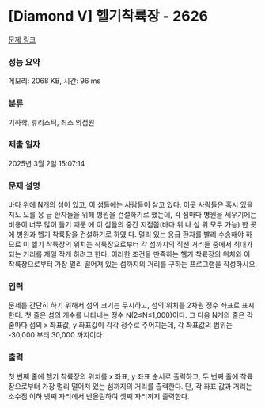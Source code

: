 # [Diamond V] 헬기착륙장 - 2626 

[문제 링크](https://www.acmicpc.net/problem/2626) 

### 성능 요약

메모리: 2068 KB, 시간: 96 ms

### 분류

기하학, 휴리스틱, 최소 외접원

### 제출 일자

2025년 3월 2일 15:07:14

### 문제 설명

<p>
	바다 위에 N개의 섬이 있고, 이 섬들에는 사람들이 살고 있다. 이곳 사람들은 혹시 있을지도 모를 응 급 환자들을 위해 병원을 건설하기로 했는데, 각 섬마다 병원을 세우기에는 비용이 너무 많이 들기 때문 에 이 섬들의 중간 지점쯤(바다 위 나 섬 위 모두 가능) 한 곳에 병원과 헬기 착륙장을 건설하기로 하였 다. 멀리 있는 응급 환자를 빨리 수송해야 하므로 이 헬기 착륙장의 위치는 착륙장으로부터 각 섬까지의 직선 거리들 중에서 최대가 되는 거리를 제일 작게 하려고 한다. 이러한 조건을 만족하는 헬기 착륙장의 위치와 이 착륙장으로부터 가장 멀리 떨어져 있는 섬까지의 거리를 구하는 프로그램을 작성하시오.</p>

### 입력 

 <p>
	문제를 간단히 하기 위해서 섬의 크기는 무시하고, 섬의 위치를 2차원 정수 좌표로 표시한다. 첫 줄은 섬의 개수를 나타내는 정수 N(2≤N≤1,000)이다. 그 다음 N개의 줄은 각 줄마다 섬의 x 좌표값, y 좌표값이 각각 정수로 주어지는데, 각 좌표값의 범위는 -30,000 부터 30,000 까지이다.</p>

### 출력 

 <p>
	첫 번째 줄에 헬기 착륙장의 위치를 x 좌표, y 좌표 순서로 출력하고, 두 번째 줄에 착륙장으로부터 가장 멀리 떨어져 있는 섬까지의 거리를 출력한다. 단, 각 좌표 값과 거리는 소수점 이하 넷째 자리에서 반올림하여 셋째 자리까지 출력한다.</p>

